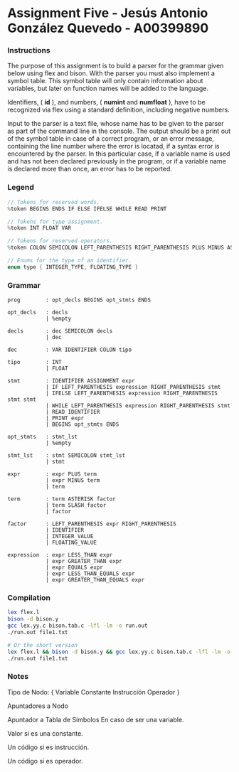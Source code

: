 # Assignment Five - Jesús Antonio González Quevedo - A00399890

### Instructions
The purpose of this assignment is to build a parser for the grammar given below using flex and bison. With the parser you must also implement a symbol table. This symbol table will only contain information about variables, but later on function names will be added to the language.

Identifiers, ( **id** ), and numbers, ( **numint** and **numfloat** ), have to be recognized via flex using a standard definition, including negative numbers.

Input to the parser is a text file, whose name has to be given to the parser as part of the command line in the console. The output should be a print out of the symbol table in case of a correct program, or an error message, containing the line number where the error is locatad, if a syntax error is encountered by the parser. In this particular case, if a variable name is used and has not been declared previously in the program, or if a variable name is declared more than once, an error has to be reported.

### Legend
```c
// Tokens for reserved words.
%token BEGINS ENDS IF ELSE IFELSE WHILE READ PRINT

// Tokens for type assignment.
%token INT FLOAT VAR

// Tokens for reserved operators.
%token COLON SEMICOLON LEFT_PARENTHESIS RIGHT_PARENTHESIS PLUS MINUS ASTERISK SLASH LESS_THAN GREATER_THAN EQUALS LESS_THAN_EQUALS GREATER_THAN_EQUALS ASSIGNMENT

// Enums for the type of an identifier.
enum type { INTEGER_TYPE, FLOATING_TYPE }
```

### Grammar
```
prog        : opt_decls BEGINS opt_stmts ENDS

opt_decls   : decls
            | %empty

decls       : dec SEMICOLON decls
            | dec

dec         : VAR IDENTIFIER COLON tipo

tipo        : INT
            | FLOAT

stmt        : IDENTIFIER ASSIGNMENT expr
            | IF LEFT_PARENTHESIS expression RIGHT_PARENTHESIS stmt
            | IFELSE LEFT_PARENTHESIS expression RIGHT_PARENTHESIS stmt stmt
            | WHILE LEFT_PARENTHESIS expression RIGHT_PARENTHESIS stmt
            | READ IDENTIFIER
            | PRINT expr
            | BEGINS opt_stmts ENDS

opt_stmts   : stmt_lst
            | %empty

stmt_lst    : stmt SEMICOLON stmt_lst
            | stmt

expr        : expr PLUS term
            | expr MINUS term
            | term

term        : term ASTERISK factor
            | term SLASH factor
            | factor

factor      : LEFT_PARENTHESIS expr RIGHT_PARENTHESIS
            | IDENTIFIER
            | INTEGER_VALUE
            | FLOATING_VALUE

expression  : expr LESS_THAN expr
            | expr GREATER_THAN expr
            | expr EQUALS expr
            | expr LESS_THAN_EQUALS expr
            | expr GREATER_THAN_EQUALS expr
```

### Compilation
```bash
lex flex.l
bison -d bison.y
gcc lex.yy.c bison.tab.c -lfl -lm -o run.out
./run.out file1.txt

# Or the short version
lex flex.l && bison -d bison.y && gcc lex.yy.c bison.tab.c -lfl -lm -o run.out
./run.out file1.txt
```

### Notes
Tipo de Nodo: {
    Variable
    Constante
    Instrucción
    Operador
}

Apuntadores a Nodo

Apuntador a Tabla de Símbolos
    En caso de ser una variable.

Valor si es una constante.

Un código si es instrucción.

Un código si es operador.